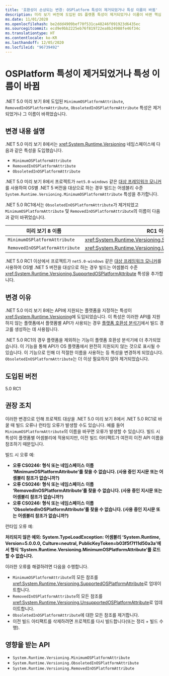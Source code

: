 ```yaml
---
title: '호환성이 손상되는 변경: OSPlatform 특성이 제거되었거나 특성 이름이 바뀜'
description: 미리 보기 버전에 도입된 OS 플랫폼 특성이 제거되었거나 이름이 바뀐 핵심 .NET 라이브러리의 .NET 5.0 호환성이 손상되는 변경에 대해 알아봅니다.
ms.date: 11/01/2020
ms.openlocfilehash: be2ddd4909bef70f531ca48246f091923d6435ec
ms.sourcegitcommit: ecd9e9bb2225eb76f819722ea8b24988fe46f34c
ms.translationtype: HT
ms.contentlocale: ko-KR
ms.lasthandoff: 12/05/2020
ms.locfileid: "96739492"
---
```

# <a name="osplatform-attributes-renamed-or-removed"></a>OSPlatform 특성이 제거되었거나 특성 이름이 바뀜

.NET 5.0 미리 보기 8에 도입된 `MinimumOSPlatformAttribute`, `RemovedInOSPlatformAttribute`, `ObsoletedInOSPlatformAttribute` 특성은 제거되었거나 그 이름이 바뀌었습니다.

## <a name="change-description"></a>변경 내용 설명

.NET 5.0 미리 보기 8에서는 <xref:System.Runtime.Versioning> 네임스페이스에 다음과 같은 특성을 도입했습니다.

- `MinimumOSPlatformAttribute`
- `RemovedInOSPlatformAttribute`
- `ObsoletedInOSPlatformAttribute`

.NET 5.0 미리 보기 8에서 프로젝트가 `net5.0-windows` 같은 [대상 프레임워크 모니커](../../../../standard/frameworks.md)를 사용하여 OS별 .NET 5 버전을 대상으로 하는 경우 빌드는 어셈블리 수준 `System.Runtime.Versioning.MinimumOSPlatformAttribute` 특성을 추가합니다.

.NET 5.0 RC1에서는 `ObsoletedInOSPlatformAttribute`가 제거되었고 `MinimumOSPlatformAttribute` 및 `RemovedInOSPlatformAttribute`의 이름이 다음과 같이 바뀌었습니다.

| 미리 보기 8 이름 | RC1 이상 이름 |
| - | - |
| `MinimumOSPlatformAttribute` | <xref:System.Runtime.Versioning.SupportedOSPlatformAttribute> |
| `RemovedInOSPlatformAttribute` | <xref:System.Runtime.Versioning.UnsupportedOSPlatformAttribute> |

.NET 5.0 RC1 이상에서 프로젝트가 `net5.0-windows` 같은 [대상 프레임워크 모니커](../../../../standard/frameworks.md)를 사용하여 OS별 .NET 5 버전을 대상으로 하는 경우 빌드는 어셈블리 수준 <xref:System.Runtime.Versioning.SupportedOSPlatformAttribute> 특성을 추가합니다.

## <a name="reason-for-change"></a>변경 이유

.NET 5.0 미리 보기 8에는 API에 지원되는 플랫폼을 지정하는 특성이 <xref:System.Runtime.Versioning>에 도입되었습니다. 이 특성은 이러한 API를 지원하지 않는 플랫폼에서 플랫폼별 API가 사용되는 경우 [플랫폼 호환성 분석기](../../code-analysis/5.0/ca1416-platform-compatibility-analyzer.md)에서 빌드 경고를 생성하는 데 사용됩니다.

.NET 5.0 RC1의 경우 플랫폼을 제외하는 기능이 플랫폼 호환성 분석기에 더 추가되었습니다. 이 기능을 통해 API가 OS 플랫폼에서 완전히 지원되지 않는 것으로 표시될 수 있습니다. 이 기능으로 인해 더 적절한 이름을 사용하는 등 특성을 변경하게 되었습니다. `ObsoletedInOSPlatformAttribute`는 더 이상 필요하지 않아 제거되었습니다.

## <a name="version-introduced"></a>도입된 버전

5.0 RC1

## <a name="recommended-action"></a>권장 조치

이러한 변경으로 인해 프로젝트 대상을 .NET 5.0 미리 보기 8에서 .NET 5.0 RC1로 바꿀 때 빌드 오류나 런타임 오류가 발생할 수도 있습니다. 예를 들어 `MinimumOSPlatformAttribute`의 이름을 바꾸면 오류가 발생할 수 있습니다. 빌드 시 특성이 플랫폼별 어셈블리에 적용되지만, 이전 빌드 아티팩트가 여전히 이전 API 이름을 참조하기 때문입니다.

빌드 시 오류 예:

- **오류 CS0246: 형식 또는 네임스페이스 이름 ‘MinimumOSPlatformAttribute’를 찾을 수 없습니다. (사용 중인 지시문 또는 어셈블리 참조가 없습니까?)**
- **오류 CS0246: 형식 또는 네임스페이스 이름 ‘RemovedInOSPlatformAttribute’를 찾을 수 없습니다. (사용 중인 지시문 또는 어셈블리 참조가 없습니까?)**
- **오류 CS0246: 형식 또는 네임스페이스 이름 ‘ObsoletedInOSPlatformAttribute’를 찾을 수 없습니다. (사용 중인 지시문 또는 어셈블리 참조가 없습니까?)**

런타임 오류 예:

**처리되지 않은 예외: System.TypeLoadException: 어셈블리 ‘System.Runtime, Version=5.0.0.0, Culture=neutral, PublicKeyToken=b03f5f7f11d50a3a’에서 형식 ‘System.Runtime.Versioning.MinimumOSPlatformAttribute’를 로드할 수 없습니다.**

이러한 오류를 해결하려면 다음을 수행합니다.

- `MinimumOSPlatformAttribute`의 모든 참조를 <xref:System.Runtime.Versioning.SupportedOSPlatformAttribute>로 업데이트합니다.
- `RemovedInOSPlatformAttribute`의 모든 참조를 <xref:System.Runtime.Versioning.UnsupportedOSPlatformAttribute>로 업데이트합니다.
- `ObsoletedInOSPlatformAttribute`에 대한 모든 참조를 제거합니다.
- 이전 빌드 아티팩트를 삭제하려면 프로젝트를 다시 빌드합니다(또는 정리 + 빌드 수행).

## <a name="affected-apis"></a>영향을 받는 API

- `System.Runtime.Versioning.MinimumOSPlatformAttribute`
- `System.Runtime.Versioning.ObsoletedInOSPlatformAttribute`
- `System.Runtime.Versioning.RemovedInOSPlatformAttribute`

<!--

### Category

Core .NET libraries

### Affected APIs

- `T:System.Runtime.Versioning.MinimumOSPlatformAttribute`
- `T:System.Runtime.Versioning.ObsoletedInOSPlatformAttribute`
- `T:System.Runtime.Versioning.RemovedInOSPlatformAttribute`

-->
